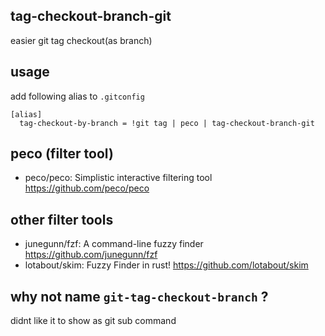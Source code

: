 ## tag-checkout-branch-git
easier git tag checkout(as branch)

## usage
add following alias to `.gitconfig`
```
[alias]
  tag-checkout-by-branch = !git tag | peco | tag-checkout-branch-git
```
## peco (filter tool)
- peco/peco: Simplistic interactive filtering tool https://github.com/peco/peco

## other filter tools
- junegunn/fzf: A command-line fuzzy finder https://github.com/junegunn/fzf
- lotabout/skim: Fuzzy Finder in rust! https://github.com/lotabout/skim

## why not name `git-tag-checkout-branch` ?
didnt like it to show as git sub command
